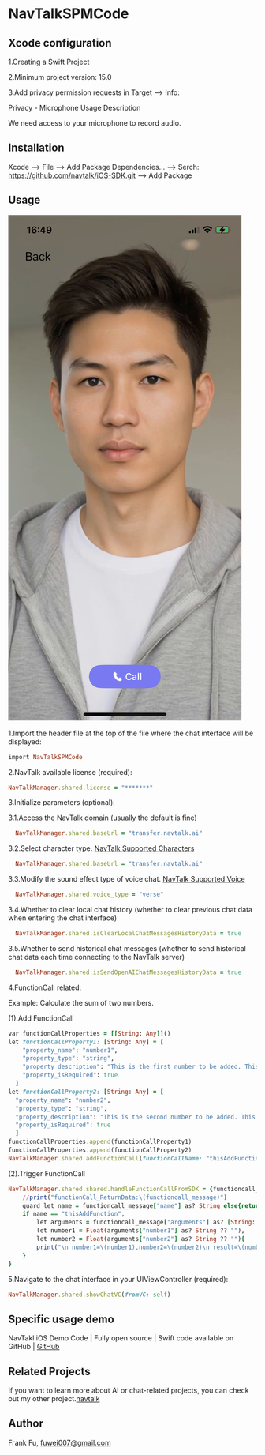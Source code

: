 # NavTalkSPMCode

## Xcode configuration

1.Creating a Swift Project

2.Minimum project version: 15.0

3.Add privacy permission requests in Target –> Info:

  Privacy - Microphone Usage Description

  We need access to your microphone to record audio.

## Installation

Xcode --> File --> Add Package Dependencies... --> Serch: https://github.com/navtalk/iOS-SDK.git --> Add Package


## Usage
![Chat Interface Screenshot](Sources/Assets/ChatShot.png)

1.Import the header file at the top of the file where the chat interface will be displayed:
```ruby
import NavTalkSPMCode
```

2.NavTalk available license (required):
```ruby
NavTalkManager.shared.license = "*******"
```

3.Initialize parameters (optional):

  3.1.Access the NavTalk domain (usually the default is fine)
  ```ruby
    NavTalkManager.shared.baseUrl = "transfer.navtalk.ai"
  ```
  
  3.2.Select character type. [NavTalk Supported Characters](https://navtalk.gitbook.io/api/real-time-digital-human-api/system-character#system-supported-characters)
  ```ruby
    NavTalkManager.shared.baseUrl = "transfer.navtalk.ai"
  ```
  
  3.3.Modify the sound effect type of voice chat. [NavTalk Supported Voice](https://navtalk.gitbook.io/api/real-time-digital-human-api/editor#supported-voice-styles-voice)
  ```ruby
    NavTalkManager.shared.voice_type = "verse"
  ```
  
  3.4.Whether to clear local chat history (whether to clear previous chat data when entering the chat interface)
  ```ruby
    NavTalkManager.shared.isClearLocalChatMessagesHistoryData = true
  ```
  
  3.5.Whether to send historical chat messages (whether to send historical chat data each time connecting to the NavTalk server)
  ```ruby
    NavTalkManager.shared.isSendOpenAIChatMessagesHistoryData = true
  ```
  

4.FunctionCall related:

  Example: Calculate the sum of two numbers.
  
  (1).Add FunctionCall
  ```ruby
  var functionCallProperties = [[String: Any]]()
  let functionCallProperty1: [String: Any] = [
      "property_name": "number1",
      "property_type": "string",
      "property_description": "This is the first number to be added. This data must be obtained. If this parameter is missing, please ask me: What is the first number?",
      "property_isRequired": true
    ]
  let functionCallProperty2: [String: Any] = [
    "property_name": "number2",
    "property_type": "string",
    "property_description": "This is the second number to be added. This data must be obtained. If this parameter is missing, please ask me: What is the second number?",
    "property_isRequired": true
    ]
  functionCallProperties.append(functionCallProperty1)
  functionCallProperties.append(functionCallProperty2)
  NavTalkManager.shared.addFunctionCall(functionCallName: "thisAddFunction", functionCallDescription: "Please perform addition. Both parameter numbers must be obtained. Once both numbers are retrieved, please directly return their sum.", functionCallProperties: functionCallProperties)
  ```
  
  (2).Trigger FunctionCall
  ```ruby
  NavTalkManager.shared.shared.handleFunctionCallFromSDK = {functioncall_message in
      //print("functionCall_ReturnData:\(functioncall_message)")
      guard let name = functioncall_message["name"] as? String else{return}
      if name == "thisAddFunction",
          let arguments = functioncall_message["arguments"] as? [String: Any],
          let number1 = Float(arguments["number1"] as? String ?? ""),
          let number2 = Float(arguments["number2"] as? String ?? ""){
          print("\n number1=\(number1),number2=\(number2)\n result=\(number1+number2)")
      }
  }
  ```
    
5.Navigate to the chat interface in your UIViewController (required):
  ```ruby
  NavTalkManager.shared.showChatVC(fromVC: self)
  ```
  
## Specific usage demo

NavTakl iOS Demo Code | Fully open source | Swift code available on GitHub | [GitHub](https://github.com/navtalk/Samples/tree/main/iOS)

## Related Projects

If you want to learn more about AI or chat-related projects, you can check out my other project.[navtalk](https://github.com/navtalk/Samples/tree/main)

## Author

Frank Fu, fuwei007@gmail.com




